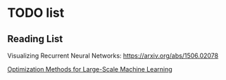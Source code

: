 # TODO list

## Reading List

Visualizing Recurrent Neural Networks: https://arxiv.org/abs/1506.02078


[Optimization Methods for Large-Scale Machine Learning](https://arxiv.org/abs/1606.04838)

